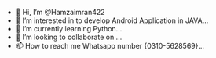 - 👋 Hi, I’m @Hamzaimran422
- 👀 I’m interested in to develop Android Application in JAVA...
- 🌱 I’m currently learning Python...
- 💞️ I’m looking to collaborate on ...
- 📫 How to reach me Whatsapp number {0310-5628569}...

<!---
Hamzaimran422/Hamzaimran422 is a ✨ special ✨ repository because its `README.md` (this file) appears on your GitHub profile.
You can click the Preview link to take a look at your changes.
--->

